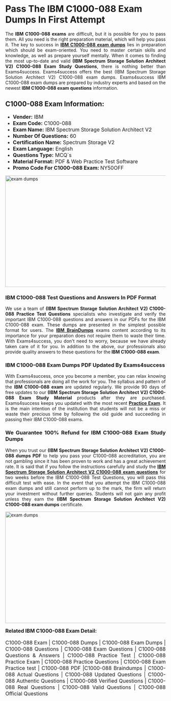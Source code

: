 <h1><strong><strong>Pass The IBM C1000-088 Exam Dumps In First Attempt</strong></strong></h1> <p style="text-align:justify">The <strong>IBM C1000-088 exams</strong> are difficult, but it is possible for you to pass them. All you need is the right preparation material, which will help you pass it. The key to success in <a href="https://www.exams4success.com/ibm/c1000-088-pdf-exam-dumps"><strong>IBM C1000-088 exam dumps</strong></a> lies in preparation which should be exam-oriented. You need to master certain skills and knowledge, as well as prepare yourself mentally. When it comes to finding the most up-to-date and valid <strong>(IBM Spectrum Storage Solution Architect V2) C1000-088 Exam Study Questions</strong>, there is nothing better than Exams4success. Exams4success offers the best (IBM Spectrum Storage Solution Architect V2) C1000-088 exam dumps. Exams4success IBM C1000-088 exam dumps are prepared by industry experts and based on the newest <strong>IBM C1000-088 exam questions</strong> information.</p> <h2><strong><strong>C1000-088 Exam Information:</strong></strong></h2> <ul> <li><span style="font-size:16px"><strong>Vender:</strong> IBM</span></li> <li><span style="font-size:16px"><strong>Exam Code:</strong> C1000-088</span></li> <li><span style="font-size:16px"><strong>Exam Name:</strong> IBM Spectrum Storage Solution Architect V2</span></li> <li><span style="font-size:16px"><strong>Number Of Questions:</strong> 60</span></li> <li><span style="font-size:16px"><strong>Certification Name:</strong> Spectrum Storage V2</span></li> <li><span style="font-size:16px"><strong>Exam Language:</strong> English</span></li> <li><span style="font-size:16px"><strong>Questions Type:</strong> MCQ`s</span></li> <li><span style="font-size:16px"><strong>Material Format:</strong> PDF & Web Practice Test Software</span></li> <li><span style="font-size:16px"><strong>Promo Code For C1000-088 Exam: </strong>NY50OFF</span></li> </ul> <p><a href="https://www.exams4success.com/ibm/c1000-088-pdf-exam-dumps" rel="no-follow"><img alt="exam dumps" src="https://www.certcollections.com/uploads/content/infrist1.png" style="height:350px; width:750px" /></a></p> <h3><strong>IBM C1000-088 Test Questions and Answers In PDF Format</strong></h3> <p style="text-align:justify">We use a team of <strong>(IBM Spectrum Storage Solution Architect V2) C1000-088 Practice Test Questions</strong> specialists who investigate and verify the important IBM C1000-088 questions and answers in our PDFs for the IBM C1000-088 exam. These dumps are presented in the simplest possible format for users. The <a href="https://www.exams4success.com/ibm-exam-dumps"><strong>IBM BrainDumps</strong></a> exams content according to its importance for your preparation does not require them to waste their time. With Exams4success, you don't need to worry, because we have already taken care of it for you. In addition to the above, our professionals also provide quality answers to these questions for the<strong> IBM C1000-088 exam</strong>.</p> <h3><strong> IBM C1000-088 Exam Dumps PDF Updated By Exams4success</strong></h3> <p style="text-align:justify">With Exams4success, once you become a member, you can relax knowing that professionals are doing all the work for you. The syllabus and pattern of the <strong>IBM C1000-088 exam </strong>are updated regularly. We provide 90 days of free updates to our <strong>(IBM Spectrum Storage Solution Architect V2) C1000-088 Exam Study Material</strong> products after they are purchased. Exams4success keeps you updated with the most recent <a href="https://www.exams4success.com/"><strong>Practice Exam</strong></a>. It is the main intention of the institution that students will not be a miss or waste their precious time by following the old guide and succeeding in passing their IBM C1000-088 exams.</p> <h3 style="text-align:justify"><strong>We Guarantee 100% Refund for IBM C1000-088 Exam Study Dumps</strong></h3> <p style="text-align:justify">When you trust our <strong>(IBM Spectrum Storage Solution Architect V2) C1000-088 dumps PDF</strong> to help you pass your C1000-088 accreditation, you are not gambling since it has been proven to work and has a great achievement rate. It is said that if you follow the instructions carefully and study the <a href="https://www.exams4success.com/ibm/c1000-088-pdf-exam-dumps"><strong>IBM Spectrum Storage Solution Architect V2 C1000-088 exam questions</strong></a> for two weeks before the IBM C1000-088 Test Questions, you will pass this difficult test with ease. In the event that you attempt the IBM C1000-088 exam dumps and still cannot perform up to the mark, the firm will return your investment without further queries. Students will not gain any profit unless they earn the <strong>(IBM Spectrum Storage Solution Architect V2) C1000-088 exam dumps</strong> certificate.</p> <p style="text-align:justify"><a href="https://www.exams4success.com/ibm/c1000-088-pdf-exam-dumps" rel="no-follow"><img alt="exam dumps" src="https://www.certcollections.com/uploads/content/free_demo1.png" style="height:350px; width:750px" /></a></p> <p style="text-align:justify"><span style="font-size:16px"><strong>Related IBM C1000-088 Exam Detail:</strong></span><br /> <br /> <span style="font-size:16px">C1000-088 Exam | C1000-088 Dumps | C1000-088 Exam Dumps | C1000-088 Questions | C1000-088 Exam Questions | C1000-088 Questions & Answers | C1000-088 Practice Test | C1000-088 Practice Exam | C1000-088 Practice Questions | C1000-088 Exam Practice test | C1000-088 PDF |C1000-088 Braindumps | C1000-088 Actual Questions | C1000-088 Updated Questions | C1000-088 Authentic Questions | C1000-088 Verified Questions | C1000-088 Real Questions | C1000-088 Valid Questions | C1000-088 Official Questions</span></p>

